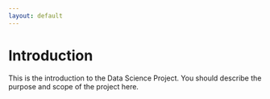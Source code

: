 ```yaml
---
layout: default
---
```


# Introduction
This is the introduction to the Data Science Project. You should describe the purpose and scope of the project here.
